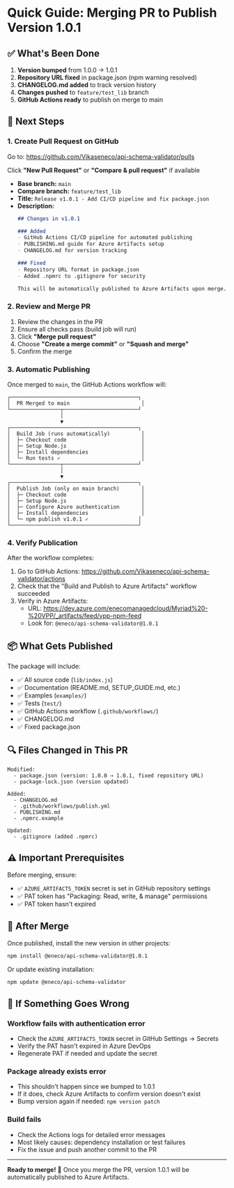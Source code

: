 # Quick Guide: Merging PR to Publish Version 1.0.1

## ✅ What's Been Done

1. **Version bumped** from 1.0.0 → 1.0.1
2. **Repository URL fixed** in package.json (npm warning resolved)
3. **CHANGELOG.md added** to track version history
4. **Changes pushed** to `feature/test_lib` branch
5. **GitHub Actions ready** to publish on merge to main

## 🚀 Next Steps

### 1. Create Pull Request on GitHub

Go to: https://github.com/Vikaseneco/api-schema-validator/pulls

Click **"New Pull Request"** or **"Compare & pull request"** if available

- **Base branch:** `main`
- **Compare branch:** `feature/test_lib`
- **Title:** `Release v1.0.1 - Add CI/CD pipeline and fix package.json`
- **Description:**
  ```markdown
  ## Changes in v1.0.1
  
  ### Added
  - GitHub Actions CI/CD pipeline for automated publishing
  - PUBLISHING.md guide for Azure Artifacts setup
  - CHANGELOG.md for version tracking
  
  ### Fixed
  - Repository URL format in package.json
  - Added .npmrc to .gitignore for security
  
  This will be automatically published to Azure Artifacts upon merge.
  ```

### 2. Review and Merge PR

1. Review the changes in the PR
2. Ensure all checks pass (build job will run)
3. Click **"Merge pull request"**
4. Choose **"Create a merge commit"** or **"Squash and merge"**
5. Confirm the merge

### 3. Automatic Publishing

Once merged to `main`, the GitHub Actions workflow will:

```
┌─────────────────────────────────────────┐
│  PR Merged to main                       │
└────────────────┬────────────────────────┘
                 │
                 ▼
┌─────────────────────────────────────────┐
│  Build Job (runs automatically)          │
│  ├─ Checkout code                        │
│  ├─ Setup Node.js                        │
│  ├─ Install dependencies                 │
│  └─ Run tests ✓                          │
└────────────────┬────────────────────────┘
                 │
                 ▼
┌─────────────────────────────────────────┐
│  Publish Job (only on main branch)       │
│  ├─ Checkout code                        │
│  ├─ Setup Node.js                        │
│  ├─ Configure Azure authentication       │
│  ├─ Install dependencies                 │
│  └─ npm publish v1.0.1 ✓                │
└─────────────────────────────────────────┘
```

### 4. Verify Publication

After the workflow completes:

1. Go to GitHub Actions: https://github.com/Vikaseneco/api-schema-validator/actions
2. Check that the "Build and Publish to Azure Artifacts" workflow succeeded
3. Verify in Azure Artifacts:
   - URL: https://dev.azure.com/enecomanagedcloud/Myriad%20-%20VPP/_artifacts/feed/vpp-npm-feed
   - Look for: `@eneco/api-schema-validator@1.0.1`

## 📦 What Gets Published

The package will include:
- ✅ All source code (`lib/index.js`)
- ✅ Documentation (README.md, SETUP_GUIDE.md, etc.)
- ✅ Examples (`examples/`)
- ✅ Tests (`test/`)
- ✅ GitHub Actions workflow (`.github/workflows/`)
- ✅ CHANGELOG.md
- ✅ Fixed package.json

## 🔍 Files Changed in This PR

```
Modified:
  - package.json (version: 1.0.0 → 1.0.1, fixed repository URL)
  - package-lock.json (version updated)

Added:
  - CHANGELOG.md
  - .github/workflows/publish.yml
  - PUBLISHING.md
  - .npmrc.example

Updated:
  - .gitignore (added .npmrc)
```

## ⚠️ Important Prerequisites

Before merging, ensure:
- ✅ `AZURE_ARTIFACTS_TOKEN` secret is set in GitHub repository settings
- ✅ PAT token has "Packaging: Read, write, & manage" permissions
- ✅ PAT token hasn't expired

## 🎉 After Merge

Once published, install the new version in other projects:

```bash
npm install @eneco/api-schema-validator@1.0.1
```

Or update existing installation:

```bash
npm update @eneco/api-schema-validator
```

## 🐛 If Something Goes Wrong

### Workflow fails with authentication error
- Check the `AZURE_ARTIFACTS_TOKEN` secret in GitHub Settings → Secrets
- Verify the PAT hasn't expired in Azure DevOps
- Regenerate PAT if needed and update the secret

### Package already exists error
- This shouldn't happen since we bumped to 1.0.1
- If it does, check Azure Artifacts to confirm version doesn't exist
- Bump version again if needed: `npm version patch`

### Build fails
- Check the Actions logs for detailed error messages
- Most likely causes: dependency installation or test failures
- Fix the issue and push another commit to the PR

---

**Ready to merge!** 🚀 Once you merge the PR, version 1.0.1 will be automatically published to Azure Artifacts.
